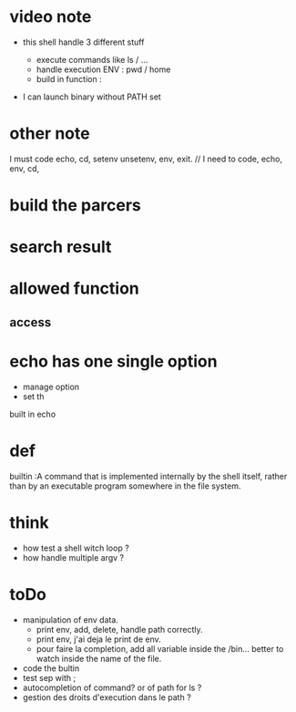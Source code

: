# video note 

- this shell handle 3 different stuff
    - execute commands like ls / ...
    - handle execution ENV : pwd / home 
    - build in function : 

- I can launch binary without PATH set


# other note
I must code echo, cd, setenv unsetenv, env, exit.
// I need to code, echo, env, cd,

 


# build the parcers 


# search result

# allowed function

## access


# echo has one single option 
- manage option 
- set th

built in echo


# def 
builtin :A command that is implemented internally by the shell itself, rather than by an executable program somewhere in the file system.

# think
- how test a shell witch loop ?
- how handle multiple argv ?

# toDo
- manipulation of env data.
  - print env, add, delete, handle path correctly. 
  - print env, j'ai deja le print de env.
  - pour faire la completion, add all variable inside the /bin... 
    better to watch inside the name of the file.
- code the bultin
- test sep with ;
- autocompletion of command? or of path for ls ?
- gestion des droits d'execution dans le path ?
